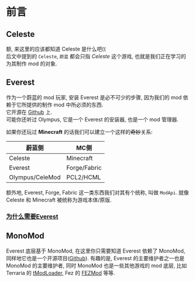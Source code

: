 # 前言

## Celeste

额, 来这里的应该都知道 Celeste 是什么吧((  
后文中提到的 `Celeste`, `蔚蓝` 都会只指 *Celeste* 这个游戏, 也就是我们正在学习的为其制作 mod 的对象.

## Everest

作为一个蔚蓝的 mod 玩家, 安装 Everest 是必不可少的步骤, 因为我们的 mod 依赖于它所提供的制作 mod 中所必须的东西.  
它开源在 [Github](https://github.com/EverestAPI/Everest) 上.  
可能你还听过 Olympus, 它是一个 Everest 的安装器, 也是一个 mod 管理器.

<!--双波浪号删除线嵌在中文里在 mkdocs 中有解析问题... 所以只能使用 del 了-->
如果你还玩过 **Minecraft** 的话我们可以建立一个这样的<del>奇妙</del>关系:

| 蔚蓝侧             |MC侧|
|-----------------|-|
| Celeste         |Minecraft|
| Everest         |Forge/Fabric|
| Olympus/CeleMod |PCL2/HCML|

额外地, Everest, Forge, Fabric 这一类东西我们对其有个统称, 叫做 `ModApi`. 就像 Celeste 和 Minecraft 被统称为游戏本体/原版.

### [为什么需要Everest](../extra/faq.md#everest)


## MonoMod

Everest 底层基于 MonoMod, 在这里你只需要知道 Everest 依赖了 MonoMod, 同样地它也是一个开源项目([Github](https://github.com/MonoMod/MonoMod)).
有趣的是, Everest 的主要维护者之一也是 MonoMod 的主要维护者, 同时 MonoMod 也是一些其他游戏的 mod 底层,
比如 Terraria 的 [tModLoader](https://github.com/blushiemagic/tModLoader),
Fez 的 [FEZMod](https://github.com/0x0ade/FEZMod-Legacy) 等等.
